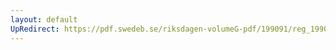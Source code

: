```yaml
---
layout: default
UpRedirect: https://pdf.swedeb.se/riksdagen-volumeG-pdf/199091/reg_199091/reg_199091_0613.pdf
---
```

